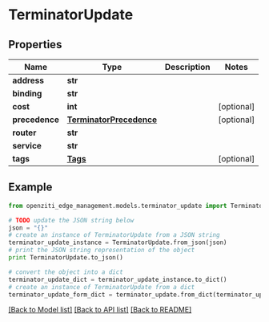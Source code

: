 # TerminatorUpdate


## Properties
Name | Type | Description | Notes
------------ | ------------- | ------------- | -------------
**address** | **str** |  | 
**binding** | **str** |  | 
**cost** | **int** |  | [optional] 
**precedence** | [**TerminatorPrecedence**](TerminatorPrecedence.md) |  | [optional] 
**router** | **str** |  | 
**service** | **str** |  | 
**tags** | [**Tags**](Tags.md) |  | [optional] 

## Example

```python
from openziti_edge_management.models.terminator_update import TerminatorUpdate

# TODO update the JSON string below
json = "{}"
# create an instance of TerminatorUpdate from a JSON string
terminator_update_instance = TerminatorUpdate.from_json(json)
# print the JSON string representation of the object
print TerminatorUpdate.to_json()

# convert the object into a dict
terminator_update_dict = terminator_update_instance.to_dict()
# create an instance of TerminatorUpdate from a dict
terminator_update_form_dict = terminator_update.from_dict(terminator_update_dict)
```
[[Back to Model list]](../README.md#documentation-for-models) [[Back to API list]](../README.md#documentation-for-api-endpoints) [[Back to README]](../README.md)


